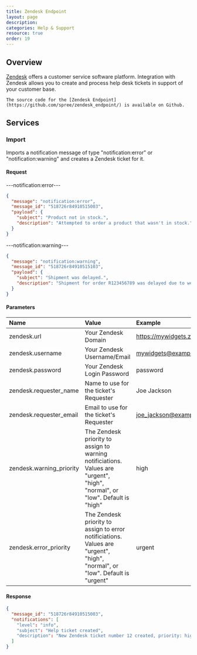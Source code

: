 ```yaml
---
title: Zendesk Endpoint
layout: page
description:
categories: Help & Support
resource: true
order: 19
---
```


## Overview

[Zendesk](http://www.zendesk.com/) offers a customer service software platform. Integration with Zendesk allows you to create and process help desk tickets in support of your customer base.

```
The source code for the [Zendesk Endpoint](https://github.com/spree/zendesk_endpoint/) is available on Github.
```

## Services

### Import

Imports a notification message of type "notification:error" or "notification:warning" and creates a Zendesk ticket for it.

#### Request

---notification:error---
```json
{
  "message": "notification:error",
  "message_id": "518726r84910515003",
  "payload": {
    "subject": "Product not in stock.",
    "description": "Attempted to order a product that wasn't in stock."
  }
}
```

---notification:warning---
```json
{
  "message": "notification:warning",
  "message_id": "518726r84910515103",
  "payload": {
    "subject": "Shipment was delayed.",
    "description": "Shipment for order R123456789 was delayed due to weather."
  }
}
```

#### Parameters

| Name | Value | Example |
| :----| :-----| :------ |
| zendesk.url | Your Zendesk Domain | https://mywidgets.zendesk.com/api/v2/ |
| zendesk.username | Your Zendesk Username/Email | mywidgets@example.com |
| zendesk.password | Your Zendesk Login Password | password |
| zendesk.requester_name | Name to use for the ticket's Requester | Joe Jackson |
| zendesk.requester_email | Email to use for the ticket's Requester | joe_jackson@example.com |
| zendesk.warning_priority | The Zendesk priority to assign to warning notificiations. Values are "urgent", "high", "normal", or "low". Default is "high" | high |
| zendesk.error_priority | The Zendesk priority to assign to error notificiations. Values are "urgent", "high", "normal", or "low". Default is "urgent" | urgent |

#### Response

```json
{
  "message_id": "518726r84910515003",
  "notifications": [
    "level": "info",
    "subject": "Help ticket created",
    "description": "New Zendesk ticket number 12 created, priority: high."
  ]
}
```
